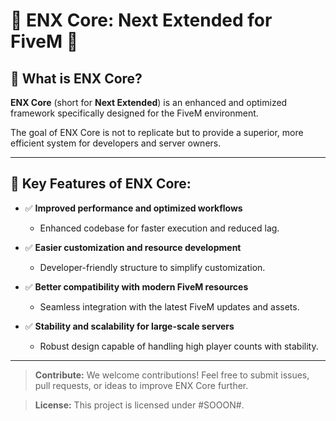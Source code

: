 # 🌟 ENX Core: Next Extended for FiveM 🌟

## 📌 What is ENX Core?
**ENX Core** (short for **Next Extended**) is an enhanced and optimized framework specifically designed for the FiveM environment. 

The goal of ENX Core is not to replicate but to provide a superior, more efficient system for developers and server owners. 

---

## 🚀 Key Features of ENX Core:

- ✅ **Improved performance and optimized workflows**
  - Enhanced codebase for faster execution and reduced lag.

- ✅ **Easier customization and resource development**
  - Developer-friendly structure to simplify customization.

- ✅ **Better compatibility with modern FiveM resources**
  - Seamless integration with the latest FiveM updates and assets.

- ✅ **Stability and scalability for large-scale servers**
  - Robust design capable of handling high player counts with stability.

---

> **Contribute:**
We welcome contributions! Feel free to submit issues, pull requests, or ideas to improve ENX Core further.

> **License:**
This project is licensed under #SOOON#.
